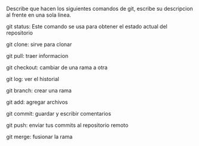 Describe que hacen los siguientes comandos de git, escribe su descripcion al frente en una sola linea.

git status: Este comando se usa para obtener el estado actual del repositorio

git clone: sirve para clonar

git pull: traer informacion

git checkout: cambiar de una rama a otra

git log: ver el historial

git branch: crear una rama

git add: agregar archivos

git commit: guardar y escribir comentarios

git push: enviar tus commits al repositorio remoto

git merge: fusionar la rama
